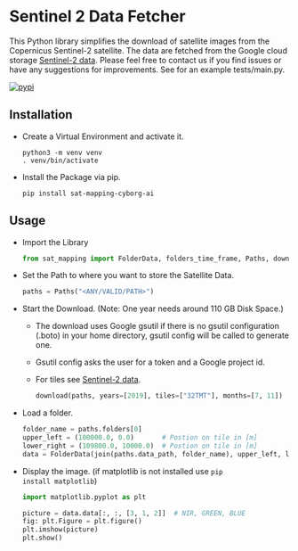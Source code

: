 # Sentinel 2 Data Fetcher
This Python library simplifies the download of satellite images from the Copernicus Sentinel-2 satellite.
The data are fetched from the Google cloud storage [Sentinel-2 data](https://cloud.google.com/storage/docs/public-datasets/sentinel-2).
Please feel free to contact us if you find issues or have any suggestions for improvements. See for an example tests/main.py.

<a href="https://pypi.python.org/pypi/sat-mapping-cyborg-ai" rel="nofollow">
<img alt="pypi" src="https://img.shields.io/badge/pypi-0.0.37-success">
</a>

## Installation

- Create a Virtual Environment and activate it.
    
    ```shell
    python3 -m venv venv
    . venv/bin/activate
    ```

- Install the Package via pip.

    ```shell
    pip install sat-mapping-cyborg-ai
    ```
  
## Usage

- Import the Library

    ```python
    from sat_mapping import FolderData, folders_time_frame, Paths, download
    ```
  
- Set the Path to where you want to store the Satellite Data.

    ```python
    paths = Paths("<ANY/VALID/PATH>")
  
    ```

- Start the Download. (Note: One year needs around 110 GB Disk Space.)
  - The download uses Google gsutil if there is no gsutil configuration (.boto) in your home directory, gsutil config will be called to generate one.  
  - Gsutil config asks the user for a token and a Google project id. 
  - For tiles see [Sentinel-2 data](https://cloud.google.com/storage/docs/public-datasets/sentinel-2).

    ```python 
    download(paths, years=[2019], tiles=["32TMT"], months=[7, 11])
    ```
  
- Load a folder.

    ```python
    folder_name = paths.folders[0]
    upper_left = (100000.0, 0.0)       # Postion on tile in [m]
    lower_right = (109800.0, 10000.0)  # Postion on tile in [m]
    data = FolderData(join(paths.data_path, folder_name), upper_left, lower_right)
    ```
  
- Display the image. (if matplotlib is not installed use <code>pip install matplotlib</code>)

    ```python
    import matplotlib.pyplot as plt
  
    picture = data.data[:, :, [3, 1, 2]]  # NIR, GREEN, BLUE
    fig: plt.Figure = plt.figure()
    plt.imshow(picture)
    plt.show()
    ```
